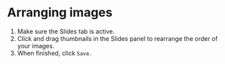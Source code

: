 # Arranging images

1. Make sure the Slides tab is active.
2. Click and drag thumbnails in the Slides panel to rearrange the order of your images. 
3. When finished, click `Save`.

